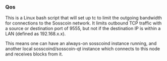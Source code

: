 ### Qos ###

This is a Linux bash script that will set up tc to limit the outgoing bandwidth for connections to the Sosscoin network. It limits outbound TCP traffic with a source or destination port of 9555, but not if the destination IP is within a LAN (defined as 192.168.x.x).

This means one can have an always-on sosscoind instance running, and another local sosscoind/sosscoin-qt instance which connects to this node and receives blocks from it.
